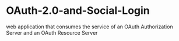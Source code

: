 # OAuth-2.0-and-Social-Login
web application that consumes the service of an OAuth Authorization Server and an OAuth Resource Server
